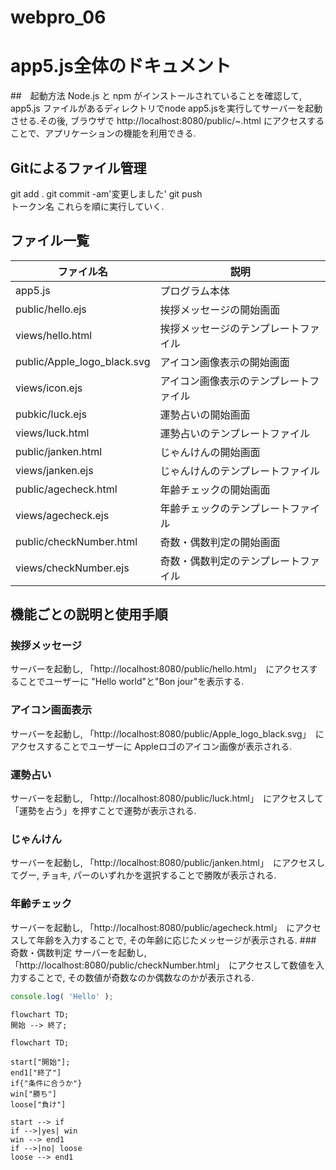 # webpro_06
# app5.js全体のドキュメント
##　起動方法
Node.js と npm がインストールされていることを確認して, app5.js ファイルがあるディレクトリでnode app5.jsを実行してサーバーを起動させる.その後, ブラウザで http://localhost:8080/public/~.html にアクセスすることで、アプリケーションの機能を利用できる.
## Gitによるファイル管理
git add .
git commit -am'変更しました'
git push  
トークン名
これらを順に実行していく.
## ファイル一覧
ファイル名|説明|
-|-
app5.js|プログラム本体|
public/hello.ejs | 挨拶メッセージの開始画面 |
views/hello.html | 挨拶メッセージのテンプレートファイル
public/Apple_logo_black.svg | アイコン画像表示の開始画面
views/icon.ejs | アイコン画像表示のテンプレートファイル |
pubkic/luck.ejs | 運勢占いの開始画面 |
views/luck.html | 運勢占いのテンプレートファイル|
public/janken.html | じゃんけんの開始画面|
views/janken.ejs | じゃんけんのテンプレートファイル|
public/agecheck.html | 年齢チェックの開始画面 |
views/agecheck.ejs|年齢チェックのテンプレートファイル |
public/checkNumber.html | 奇数・偶数判定の開始画面 |
views/checkNumber.ejs | 奇数・偶数判定のテンプレートファイル|

## 機能ごとの説明と使用手順
### 挨拶メッセージ
サーバーを起動し, 「http://localhost:8080/public/hello.html」　にアクセスすることでユーザーに "Hello world"と"Bon jour"を表示する.
### アイコン画面表示
サーバーを起動し, 「http://localhost:8080/public/Apple_logo_black.svg」　にアクセスすることでユーザーに Appleロゴのアイコン画像が表示される.
### 運勢占い
サーバーを起動し, 「http://localhost:8080/public/luck.html」　にアクセスして「運勢を占う」を押すことで運勢が表示される.
### じゃんけん
サーバーを起動し, 「http://localhost:8080/public/janken.html」　にアクセスしてグー, チョキ, パーのいずれかを選択することで勝敗が表示される.
### 年齢チェック
サーバーを起動し, 「http://localhost:8080/public/agecheck.html」　にアクセスして年齢を入力することで, その年齢に応じたメッセージが表示される.
###　奇数・偶数判定
サーバーを起動し, 「http://localhost:8080/public/checkNumber.html」　にアクセスして数値を入力することで, その数値が奇数なのか偶数なのかが表示される.




```javascript
console.log( 'Hello' );
```





```mermaid
flowchart TD;
開始 --> 終了;
```
```mermaid
flowchart TD;

start["開始"];
end1["終了"]
if{"条件に合うか"}
win["勝ち"]
loose["負け"]

start --> if
if -->|yes| win
win --> end1
if -->|no| loose
loose --> end1
```